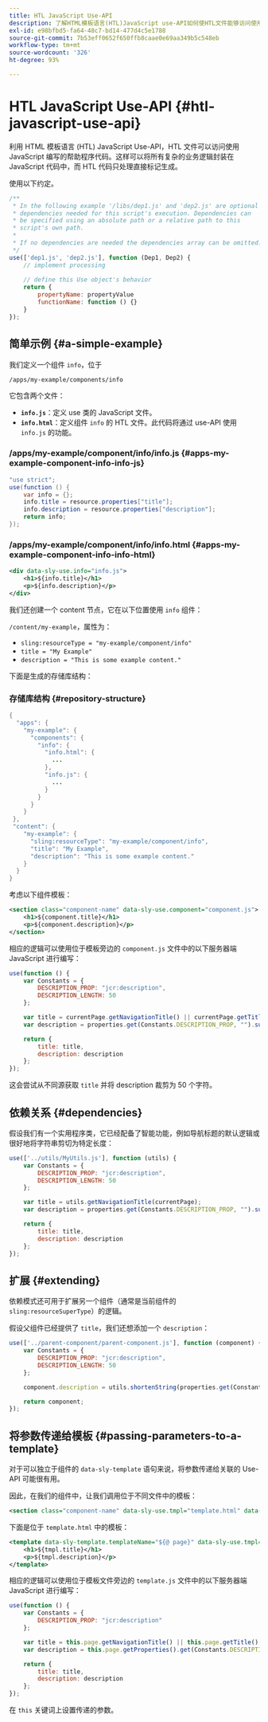 ```yaml
---
title: HTL JavaScript Use-API
description: 了解HTML模板语言(HTL)JavaScript use-API如何使HTL文件能够访问使用JavaScript编写的帮助程序代码。
exl-id: e98bfbd5-fa64-48c7-bd14-477d4c5e1788
source-git-commit: 7b53eff0652f650ffb8caae0e69aa349b5c548eb
workflow-type: tm+mt
source-wordcount: '326'
ht-degree: 93%

---
```


# HTL JavaScript Use-API {#htl-javascript-use-api}

利用 HTML 模板语言 (HTL) JavaScript Use-API，HTL 文件可以访问使用 JavaScript 编写的帮助程序代码。这样可以将所有复杂的业务逻辑封装在 JavaScript 代码中，而 HTL 代码只处理直接标记生成。

使用以下约定。

```javascript
/**
 * In the following example '/libs/dep1.js' and 'dep2.js' are optional
 * dependencies needed for this script's execution. Dependencies can
 * be specified using an absolute path or a relative path to this
 * script's own path.
 *
 * If no dependencies are needed the dependencies array can be omitted.
 */
use(['dep1.js', 'dep2.js'], function (Dep1, Dep2) {
    // implement processing
  
    // define this Use object's behavior
    return {
        propertyName: propertyValue
        functionName: function () {}
    }
});
```

## 简单示例 {#a-simple-example}

我们定义一个组件 `info`，位于

`/apps/my-example/components/info`

它包含两个文件：

* **`info.js`**：定义 use 类的 JavaScript 文件。
* **`info.html`**：定义组件 `info` 的 HTL 文件。此代码将通过 use-API 使用 `info.js` 的功能。

### /apps/my-example/component/info/info.js {#apps-my-example-component-info-info-js}

```java
"use strict";
use(function () {
    var info = {};
    info.title = resource.properties["title"];
    info.description = resource.properties["description"];
    return info;
});
```

### /apps/my-example/component/info/info.html {#apps-my-example-component-info-info-html}

```xml
<div data-sly-use.info="info.js">
    <h1>${info.title}</h1>
    <p>${info.description}</p>
</div>
```

我们还创建一个 content 节点，它在以下位置使用 `info` 组件：

`/content/my-example`，属性为：

* `sling:resourceType = "my-example/component/info"`
* `title = "My Example"`
* `description = "This is some example content."`

下面是生成的存储库结构：

### 存储库结构 {#repository-structure}

```java
{
  "apps": {
    "my-example": {
      "components": {
        "info": {
          "info.html": {
            ...
          },
          "info.js": {
            ...
          }
        }
      }
    }
 },
 "content": {
    "my-example": {
      "sling:resourceType": "my-example/component/info",
      "title": "My Example",
      "description": "This is some example content."
    }
  }
}
```

考虑以下组件模板：

```xml
<section class="component-name" data-sly-use.component="component.js">
    <h1>${component.title}</h1>
    <p>${component.description}</p>
</section>
```

相应的逻辑可以使用位于模板旁边的 `component.js` 文件中的以下服务器端 JavaScript 进行编写：

```javascript
use(function () {
    var Constants = {
        DESCRIPTION_PROP: "jcr:description",
        DESCRIPTION_LENGTH: 50
    };

    var title = currentPage.getNavigationTitle() || currentPage.getTitle() || currentPage.getName();
    var description = properties.get(Constants.DESCRIPTION_PROP, "").substr(0, Constants.DESCRIPTION_LENGTH);

    return {
        title: title,
        description: description
    };
});
```

这会尝试从不同源获取 `title` 并将 description 裁剪为 50 个字符。

## 依赖关系 {#dependencies}

假设我们有一个实用程序类，它已经配备了智能功能，例如导航标题的默认逻辑或很好地将字符串剪切为特定长度：

```javascript
use(['../utils/MyUtils.js'], function (utils) {
    var Constants = {
        DESCRIPTION_PROP: "jcr:description",
        DESCRIPTION_LENGTH: 50
    };

    var title = utils.getNavigationTitle(currentPage);
    var description = properties.get(Constants.DESCRIPTION_PROP, "").substr(0, Constants.DESCRIPTION_LENGTH);

    return {
        title: title,
        description: description
    };
});
```

## 扩展 {#extending}

依赖模式还可用于扩展另一个组件（通常是当前组件的 `sling:resourceSuperType`）的逻辑。

假设父组件已经提供了 `title`，我们还想添加一个 `description`：

```javascript
use(['../parent-component/parent-component.js'], function (component) {
    var Constants = {
        DESCRIPTION_PROP: "jcr:description",
        DESCRIPTION_LENGTH: 50
    };

    component.description = utils.shortenString(properties.get(Constants.DESCRIPTION_PROP, ""), Constants.DESCRIPTION_LENGTH);

    return component;
});
```

## 将参数传递给模板 {#passing-parameters-to-a-template}

对于可以独立于组件的 `data-sly-template` 语句来说，将参数传递给关联的 Use-API 可能很有用。

因此，在我们的组件中，让我们调用位于不同文件中的模板：

```xml
<section class="component-name" data-sly-use.tmpl="template.html" data-sly-call="${tmpl.templateName @ page=currentPage}"></section>
```

下面是位于 `template.html` 中的模板：

```xml
<template data-sly-template.templateName="${@ page}" data-sly-use.tmpl="${'template.js' @ page=page, descriptionLength=50}">
    <h1>${tmpl.title}</h1>
    <p>${tmpl.description}</p>
</template>
```

相应的逻辑可以使用位于模板文件旁边的 `template.js` 文件中的以下服务器端 JavaScript 进行编写：

```javascript
use(function () {
    var Constants = {
        DESCRIPTION_PROP: "jcr:description"
    };

    var title = this.page.getNavigationTitle() || this.page.getTitle() || this.page.getName();
    var description = this.page.getProperties().get(Constants.DESCRIPTION_PROP, "").substr(0, this.descriptionLength);

    return {
        title: title,
        description: description
    };
});
```

在 `this` 关键词上设置传递的参数。

